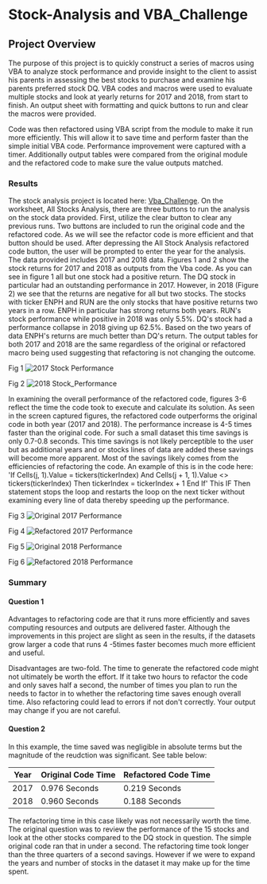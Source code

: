# Stock-Analysis and VBA_Challenge

## Project Overview

The purpose of this project is to quickly construct a series of macros using VBA to analyze stock performance and provide insight to the client to assist his parents in assessing the best stocks to purchase and examine his parents preferred stock DQ.  VBA codes and macros were used to evaluate multiple stocks and look at yearly returns for 2017 and 2018, from start to finish.  An output sheet with formatting and quick buttons to run and clear the macros were provided.

Code was then refactored using VBA script from the module to make it run more efficiently.  This will allow it to save time and perform faster than the simple initial VBA code. Performance improvement were captured with a timer.  Additionally output tables were compared from the original module and the refactored code to make sure the value outputs matched.

### Results

The stock analysis project is located here:
[Vba_Challenge](Test).  On the worksheet, All Stocks Analysis, there are three buttons to run the analysis on the stock data provided.  First, utilize the clear button to clear any previous runs.  Two buttons are included to run the original code and the refactored code.  As we will see the refactor code is more efficient and that button should be used.  After depressing the All Stock Analysis refactored code button, the user will be prompted to enter the year for the analysis.  The data provided includes 2017 and 2018 data.  Figures 1 and 2 show the stock returns for 2017 and 2018 as outputs from the Vba code.  As you can see in figure 1 all but one stock had a positive return.  The DQ stock in particular had an outstanding performance in 2017.  However, in 2018 (Figure 2) we see that the returns are negative for all but two stocks.  The stocks with ticker ENPH and RUN are the only stocks that have positive returns two years in a row.  ENPH in particular has strong returns both years.  RUN's stock performance while positive in 2018 was only 5.5%.  DQ's stock had a performance collapse in 2018 giving up 62.5%.  Based on the two years of data ENPH's returns are much better than DQ's return.  The output tables for both 2017 and 2018 are the same regardless of the original or refactored macro being used suggesting that refactoring is not changing the outcome.

Fig 1 ![2017 Stock Performance](Resources/AllStocks_2017.png)

Fig 2 ![2018 Stock_Performance](Resources/AllStocks_2018.png)

In examining the overall performance of the refactored code, figures 3-6 reflect the time the code took to execute and calculate its solution.  As seen in the screen captured figures, the refactored code outperforms the original code in both year (2017 and 2018).  The performance increase is 4-5 times faster than the original code. For such a small dataset this time savings is only 0.7-0.8 seconds.  This time savings is not likely perceptible to the user but as additional years and or stocks lines of data are added these savings will become more apparent.  Most of the savings likely comes from the efficiencies of refactoring the code.  An example of this is in the code here:
'If Cells(j, 1).Value = tickers(tickerIndex) And Cells(j + 1, 1).Value <> tickers(tickerIndex) Then
 tickerIndex = tickerIndex + 1
 End If'
This IF Then statement stops the loop and restarts the loop on the next ticker without examining every line of data thereby speeding up the performance.

Fig 3 ![Original 2017 Performance](Resources/Module_2_AllStockAnalysis_2017.png)

Fig 4 ![Refactored 2017 Performance](Resources/Vba_Challenge_2017.png)


Fig 5 ![Original 2018 Performance](Resources/Module_2_AllStockAnalysis_2018.png)

Fig 6 ![Refactored 2018 Performance](Resources/Vba_Challenge_2018.png)


### Summary

#### Question 1

Advantages to refactoring code are that it runs more efficiently and saves computing resources and outputs are delivered faster.  Although the improvements in this project are slight as seen in the results, if the datasets grow larger a code that runs 4 -5times faster becomes much more efficient and useful.
 
Disadvantages are two-fold.  The time to generate the refactored code might not ultimately be worth the effort.  If it take two hours to refactor the code and only saves half a second, the number of times you plan to run the needs to factor in to whether the refactoring time saves enough overall time.  Also refactoring could lead to errors if not don't correctly.  Your output may change if you are not careful.

#### Question 2
In this example, the time saved was negligible in absolute terms but the magnitude of the reudction was significant. See table below:

|Year|Original Code Time|Refactored Code Time|
|----|-----|-----|
|2017|0.976 Seconds|0.219 Seconds|
|2018|0.960 Seconds|0.188 Seconds|

The refactoring time in this case likely was not necessarily worth the time.  The original question was to review the performance of the 15 stocks and look at the other stocks compared to the DQ stock in question.  The simple original code ran that in under a second.  The refactoring time took longer than the three quarters of a second savings.  However if we were to expand the years and number of stocks in the dataset it may make up for the time spent.
